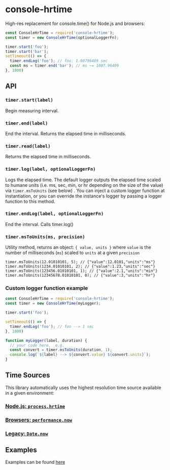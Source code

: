 # console-hrtime

High-res replacement for console.time() for Node.js and browsers:

```js
const ConsoleHrTime = require('console-hrtime');
const timer = new ConsoleHrTime(optionalLoggerFn);

timer.start('foo');
timer.start('bar');
setTimeout(() => {
  timer.endLog('foo'); // foo: 1.00796409 sec
  const ms = timer.end('bar'); // ms ~= 1007.96409
}, 1000)
```

## API

### `timer.start(label)`

Begin measuring interval.

### `timer.end(label)`

End the interval. Returns the elapsed time in milliseconds.

### `timer.read(label)`

Returns the elapsed time in milliseconds.

### `timer.log(label, optionalLoggerFn)`

Logs the elapsed time. The default logger outputs the elapsed time scaled to humane units (i.e. ms, sec, min, or hr depending on the size of the value) via `timer.msToUnits` (see below) . You can inject a custom logger function at instantiation, or you can override the instance's logger by passing a logger function to this method.

### `timer.endLog(label, optionalLoggerFn)`

End the interval. Calls timer.log()

### `timer.msToUnits(ms, precision)`

Utility method, returns an object: `{ value, units }` where `value` is the number of milliseconds (`ms`) scaled to `units` at a given `precision`

```
timer.msToUnits(12.01010101, 5); // {"value":12.0101,"units":"ms"}
timer.msToUnits(1234.01010101, 2); // {"value":1.23,"units":"sec"}
timer.msToUnits(123456.01010101, 1); // {"value":2.1,"units":"min"}
timer.msToUnits(12345678.01010101, 0); // {"value":3,"units":"hr"}
```

### Custom logger function example

```js
const ConsoleHrTime = require('console-hrtime');
const timer = new ConsoleHrTime(myLogger);

timer.start('foo');

setTimeout(() => {
  timer.endLog('foo'); // foo --> 1 sec
}, 1000)

function myLogger(label, duration) {
  // your code here,  e.g.
  const convert = timer.msToUnits(duration, 1);
  console.log(`${label} --> ${convert.value} ${convert.units}`);
}
```

## Time Sources

This library automatically uses the highest resolution time source available in a given environment:

### [Node.js: `process.hrtime`](https://nodejs.org/api/process.html)

### [Browsers: `performance.now`](https://developer.mozilla.org/en-US/docs/Web/API/Performance/now)

### [Legacy: `Date.now`](https://developer.mozilla.org/en-US/docs/Web/JavaScript/Reference/Global_Objects/Date/now)

## Examples

Examples can be found [here](examples/examples.js)